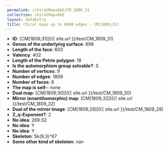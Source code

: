 ```yaml
--- 
 permalink: /chiralMaps6kE/CM_1809_31 
 collection: chiralMaps6kE
 layout: dataEntry
 title: Chiral maps up to 6000 edges - CM[1809;31]
---
```


- **ID**: [CM[1809;31]]({{ site.url }}/test/CM_1809_31)
- **Genus of the underlying surface**: 898
- **Length of the face**: 603
- **Valency**: 402
- **Length of the Petrie polygon**: 18
- **Is the automorphism group solvable?**: S
- **Number of vertices**: 9
- **Number of edges**: 1809
- **Number of faces**: 6
- **The map is self-**: none
- **Dual map**: [CM[1809;30]]({{ site.url }}/test/CM_1809_30)
- **Mirror (enantihomorphic) map**: [CM[1809;32]]({{ site.url }}/test/CM_1809_32)
- **Dual of the mirror image**: [CM[1809;29]]({{ site.url }}/test/CM_1809_29)
- **Z_q-Exponent?**: 2
- **No idea**:  269:32
- **No idea**: Y
- **No idea**: Y
- **Skeleton**: Sk(9;3)^67
- **Some other kind of skeleton**: nan
